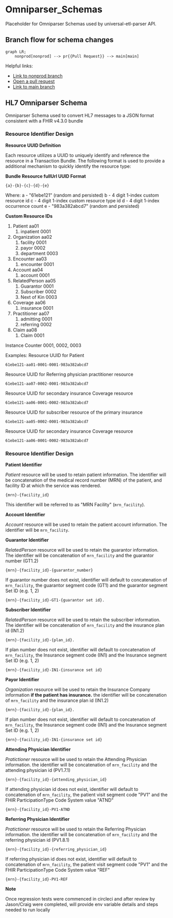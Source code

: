 # Omniparser_Schemas

Placeholder for Omniparser Schemas used by universal-etl-parser API.

## Branch flow for schema changes

```mermaid
graph LR;
    nonprod[nonprod] --> pr{{Pull Request}} --> main[main]
```

Helpful links:

* [Link to nonprod branch](https://github.com/mednax-it/Omniparser_Schemas/tree/nonprod)
* [Open a pull request](https://github.com/mednax-it/Omniparser_Schemas/compare/main...nonprod)
* [Link to main branch](https://github.com/mednax-it/Omniparser_Schemas)

## HL7 Omniparser Schema

Omniparser Schema used to convert HL7 messages to a JSON format consistent with a FHIR v4.3.0 bundle

### Resource Identifier Design

**Resource UUID Definition**

Each resource utilizes a UUID to uniquely identify and reference the resource in a Transaction Bundle. The following format is used to provide a additional mechanism to quickly identify the resource type:

__Bundle Resource fullUrl UUID Format__

    {a}-{b}-{c}-{d}-{e}

Where:
a - "61ebe121" (random and persisted)
b - 4 digit 1-index custom resource id
c - 4 digit 1-index custom resource type id
d - 4 digit 1-index occurrence count
e - "983a382abcd7" (random and persisted)

__Custom Resource IDs__
1. Patient					aa01
    1. inpatient			0001
2. Organization			    aa02
	1. facility			    0001
	2. payor				0002
    3. department           0003
3. Encounter				aa03
	1. encounter			0001
4. Account					aa04
	1. account				0001
5. RelatedPerson			aa05
	1. Guarantor			0001
	2. Subscriber			0002
	3. Next of Kin			0003
6. Coverage				    aa06
	1. insurance			0001
7. Practitioner			    aa07
	1. admitting			0001
	2. referring			0002
8. Claim                    aa08
    1. Claim                0001

Instance Counter		0001, 0002, 0003

Examples:
Resource UUID for Patient

    61ebe121-aa01-0001-0001-983a382abcd7

Resource UUID for Referring physician practitioner resource

    61ebe121-aa07-0002-0001-983a382abcd7

Resource UUID for secondary insurance Coverage resource

    61ebe121-aa06-0001-0002-983a382abcd7

Resource UUID for subscriber resource of the primary insurance

    61ebe121-aa05-0002-0001-983a382abcd7

Resource UUID for secondary insurance Coverage resource

    61ebe121-aa06-0001-0002-983a382abcd7


### Resource Identifier Design

**Patient Identifier**

*Patient* resource will be used to retain patient information. The identifier will be concatenation of the medical record number (MRN) of the patient, and facility ID at which the service was rendered.

    {mrn}-{facility_id}

This identifier will be referred to as "MRN Facility" (`mrn_facility`).

**Account Identifier**

*Account* resource will be used to retain the patient account information. The identifier will be `mrn_facility`.

**Guarantor Identifier**

*RelatedPerson* resource will be used to retain the guarantor information. The identifier will be concatenation of `mrn_facility` and the guarantor number (GT1.2)

    {mrn}-{facility_id}-{guarantor_number}

If guarantor number does not exist, identifier will default to concatenation of `mrn_facility`, the guarantor segment code (GT1) and the guarantor segment Set ID (e.g. 1, 2)

    {mrn}-{facility_id}-GT1-{guarantor set id}.
**Subscriber Identifier**

*RelatedPerson* resource will be used to retain the subscriber information. The identifier will be concatenation of `mrn_facility` and the insurance plan id (IN1.2)

    {mrn}-{facility_id}-{plan_id}.

If plan number does not exist, identifier will default to concatenation of `mrn_facility`, the Insurance segment code (IN1) and the Insurance segment Set ID (e.g. 1, 2)

    {mrn}-{facility_id}-IN1-{insurance set id}

**Payor Identifier**

*Organization* resource will be used to retain the Insurance Company information __if the patient has insurance.__ the identifier will be concatenation of `mrn_facility` and the insurance plan id (IN1.2)

    {mrn}-{facility_id}-{plan_id}.

If plan number does not exist, identifier will default to concatenation of `mrn_facility`, the Insurance segment code (IN1) and the Insurance segment Set ID (e.g. 1, 2)

    {mrn}-{facility_id}-IN1-{insurance set id}
**Attending Physician Identifier**

*Pratictioner* resource will be used to retain the Attending Physician information. the identifier will be concatenation of `mrn_facility` and the attending physician id (PV1.7.1)

    {mrn}-{facility_id}-{attending_physician_id}

If attending physician id does not exist, identifier will default to concatenation of `mrn_facility`, the patient visit segment code "PV1" and the FHIR ParticipationType Code System value "ATND"

    {mrn}-{facility_id}-PV1-ATND

**Referring Physician Identifier**

*Pratictioner* resource will be used to retain the Referring Physician information. the identifier will be concatenation of `mrn_facility` and the referring physician id (PV1.8.1)

    {mrn}-{facility_id}-{referring_physician_id}

If referring physician id does not exist, identifier will default to concatenation of `mrn_facility`, the patient visit segment code "PV1" and the FHIR ParticipationType Code System value "REF"

    {mrn}-{facility_id}-PV1-REF


**Note**

Once regression tests were commenced in circleci and after review by Jason/Craig were completed, will provide env variable details and steps needed to run locally